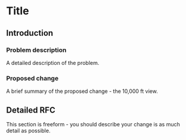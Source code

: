 # Title

## Introduction

### Problem description

A detailed description of the problem.

### Proposed change

A brief summary of the proposed change - the 10,000 ft view.

## Detailed RFC

This section is freeform - you should describe your change is as much detail as
possible.

